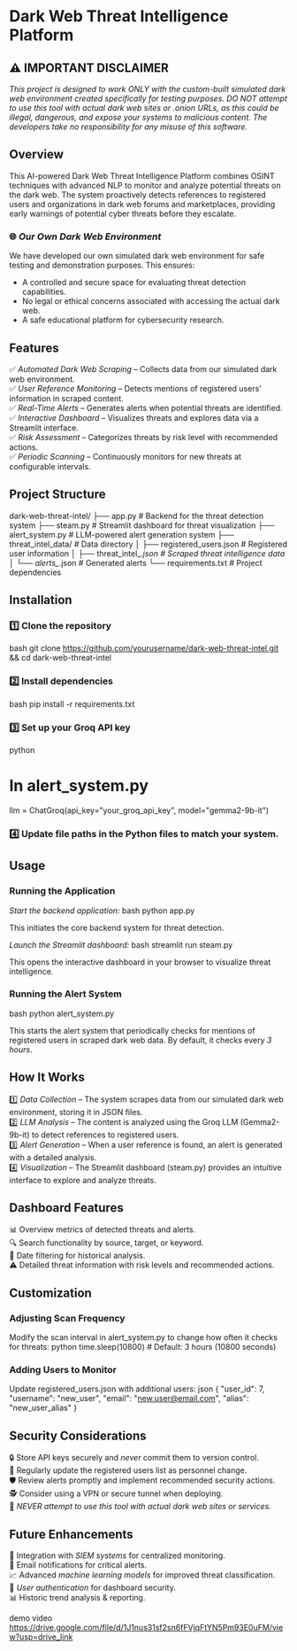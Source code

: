 # Dark Web Threat Intelligence Platform

## ⚠ IMPORTANT DISCLAIMER
*This project is designed to work ONLY with the custom-built simulated dark web environment created specifically for testing purposes. DO NOT attempt to use this tool with actual dark web sites or .onion URLs, as this could be illegal, dangerous, and expose your systems to malicious content. The developers take no responsibility for any misuse of this software.*

## Overview
This AI-powered Dark Web Threat Intelligence Platform combines OSINT techniques with advanced NLP to monitor and analyze potential threats on the dark web. The system proactively detects references to registered users and organizations in dark web forums and marketplaces, providing early warnings of potential cyber threats before they escalate.

### 🌐 *Our Own Dark Web Environment*
We have developed our own simulated dark web environment for safe testing and demonstration purposes. This ensures:
- A controlled and secure space for evaluating threat detection capabilities.
- No legal or ethical concerns associated with accessing the actual dark web.
- A safe educational platform for cybersecurity research.

## Features
✅ *Automated Dark Web Scraping* – Collects data from our simulated dark web environment.  
✅ *User Reference Monitoring* – Detects mentions of registered users' information in scraped content.  
✅ *Real-Time Alerts* – Generates alerts when potential threats are identified.  
✅ *Interactive Dashboard* – Visualizes threats and explores data via a Streamlit interface.  
✅ *Risk Assessment* – Categorizes threats by risk level with recommended actions.  
✅ *Periodic Scanning* – Continuously monitors for new threats at configurable intervals.  

## Project Structure

dark-web-threat-intel/
├── app.py                    # Backend for the threat detection system
├── steam.py                  # Streamlit dashboard for threat visualization
├── alert_system.py           # LLM-powered alert generation system
├── threat_intel_data/        # Data directory
│   ├── registered_users.json # Registered user information
│   ├── threat_intel_*.json   # Scraped threat intelligence data
│   └── alerts_*.json         # Generated alerts
└── requirements.txt          # Project dependencies


## Installation

### 1️⃣ Clone the repository
bash
 git clone https://github.com/yourusername/dark-web-threat-intel.git && cd dark-web-threat-intel


### 2️⃣ Install dependencies
bash
pip install -r requirements.txt


### 3️⃣ Set up your Groq API key
python
# In alert_system.py
llm = ChatGroq(api_key="your_groq_api_key", model="gemma2-9b-it")


### 4️⃣ Update file paths in the Python files to match your system.

## Usage

### Running the Application

*Start the backend application:*
bash
python app.py

This initiates the core backend system for threat detection.

*Launch the Streamlit dashboard:*
bash
streamlit run steam.py

This opens the interactive dashboard in your browser to visualize threat intelligence.

### Running the Alert System
bash
python alert_system.py

This starts the alert system that periodically checks for mentions of registered users in scraped dark web data. By default, it checks every *3 hours*.

## How It Works

1️⃣ *Data Collection* – The system scrapes data from our simulated dark web environment, storing it in JSON files.  
2️⃣ *LLM Analysis* – The content is analyzed using the Groq LLM (Gemma2-9b-it) to detect references to registered users.  
3️⃣ *Alert Generation* – When a user reference is found, an alert is generated with a detailed analysis.  
4️⃣ *Visualization* – The Streamlit dashboard (steam.py) provides an intuitive interface to explore and analyze threats.  

## Dashboard Features
📊 Overview metrics of detected threats and alerts.  
🔍 Search functionality by source, target, or keyword.  
📅 Date filtering for historical analysis.  
⚠ Detailed threat information with risk levels and recommended actions.  

## Customization

### Adjusting Scan Frequency
Modify the scan interval in alert_system.py to change how often it checks for threats:
python
time.sleep(10800)  # Default: 3 hours (10800 seconds)


### Adding Users to Monitor
Update registered_users.json with additional users:
json
{
    "user_id": 7,
    "username": "new_user",
    "email": "new.user@email.com",
    "alias": "new_user_alias"
}


## Security Considerations

🔒 Store API keys securely and *never* commit them to version control.  
📌 Regularly update the registered users list as personnel change.  
🛡 Review alerts promptly and implement recommended security actions.  
🕵 Consider using a VPN or secure tunnel when deploying.  
🚫 *NEVER attempt to use this tool with actual dark web sites or services.*  

## Future Enhancements

🚀 Integration with *SIEM systems* for centralized monitoring.  
📧 Email notifications for critical alerts.  
📈 Advanced *machine learning models* for improved threat classification.  
🔐 *User authentication* for dashboard security.  
📊 Historic trend analysis & reporting.  



demo video
https://drive.google.com/file/d/1J1nus31sf2sn6fFVjqFtYN5Pm93E0uFM/view?usp=drive_link